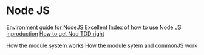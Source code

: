 Node JS
=======

[Environment guide for NodeJS](https://blog.risingstack.com/terminal-guide-for-nodejs/)
Excellent [Index of how to use Node JS inproduction](https://blog.risingstack.com/tag/node-js-at-scale/)
[How to get Nod TDD right](https://blog.risingstack.com/getting-node-js-testing-and-tdd-right-node-js-at-scale/)

[How the module system works](http://fredkschott.com/post/2014/06/require-and-the-module-system/)
[How the module sytem and commonJS work](https://blog.risingstack.com/node-js-at-scale-module-system-commonjs-require/)


